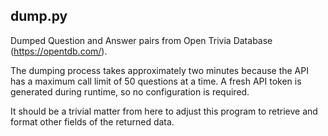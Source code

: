 ## dump.py

Dumped Question and Answer pairs from Open Trivia Database (https://opentdb.com/).

The dumping process takes approximately two minutes because the API has a maximum call limit of 50 questions at a time. A fresh API token is generated during runtime, so no configuration is required.

It should be a trivial matter from here to adjust this program to retrieve and format other fields of the returned data.
